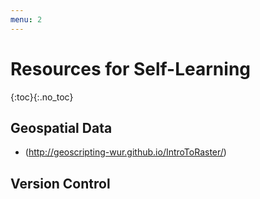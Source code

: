 ```yaml
---
menu: 2
---
```


# Resources for Self-Learning
{:toc}{:.no_toc}

## Geospatial Data
+ (http://geoscripting-wur.github.io/IntroToRaster/)

## Version Control
